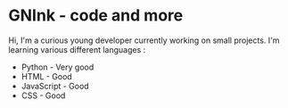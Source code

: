 # GNInk - code and more

Hi, I'm a curious young developer currently working on small projects.
I'm learning various different languages :
 - Python - Very good
 - HTML - Good
 - JavaScript - Good
 - CSS - Good
